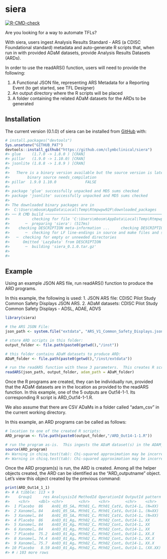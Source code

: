 
<!-- README.md is generated from README.Rmd. Please edit that file -->

# siera

<!-- badges: start -->
<!-- [![CRAN -->
<!-- status](https://www.r-pkg.org/badges/version/siera)](https://CRAN.R-project.org/package=siera) -->

[![R-CMD-check](https://github.com/clymbclinical/siera/actions/workflows/R-CMD-check.yaml/badge.svg)](https://github.com/clymbclinical/siera/actions/workflows/R-CMD-check.yaml)
<!-- badges: end -->

Are you looking for a way to automate TFLs?

With siera, users ingest Analysis Results Standard - ARS (a CDISC
Foundational standard) metadata and auto-generate R scripts that, when
run in with provided ADaM datasets, provide Analysis Results Datasets
(ARDs).

In order to use the readARS() function, users will need to provide the
following:

1.  A Functional JSON file, representing ARS Metadata for a Reporting
    Event (to get started, see TFL Designer)
2.  An output directory where the R scripts will be placed
3.  A folder containing the related ADaM datasets for the ARDs to be
    generated

## Installation

The current version (0.1.0) of siera can be installed from
[GitHub](https://github.com/clymbclinical/siera) with:

``` r
# install.packages("devtools")
Sys.unsetenv("GITHUB_PAT")
devtools::install_github("https://github.com/clymbclinical/siera")
#> glue     (1.7.0 -> 1.8.0 ) [CRAN]
#> pillar   (1.9.0 -> 1.10.0) [CRAN]
#> jsonlite (1.8.8 -> 1.8.9 ) [CRAN]
#> 
#>   There is a binary version available but the source version is later:
#>        binary source needs_compilation
#> pillar  1.9.0 1.10.0             FALSE
#> 
#> package 'glue' successfully unpacked and MD5 sums checked
#> package 'jsonlite' successfully unpacked and MD5 sums checked
#> 
#> The downloaded binary packages are in
#>  C:\Users\mbosm\AppData\Local\Temp\Rtmpwpw92F\downloaded_packages
#> ── R CMD build ─────────────────────────────────────────────────────────────────
#>          checking for file 'C:\Users\mbosm\AppData\Local\Temp\Rtmpwpw92F\remotes9f28384c543c\clymbclinical-siera-d2e44f7/DESCRIPTION' ...  ✔  checking for file 'C:\Users\mbosm\AppData\Local\Temp\Rtmpwpw92F\remotes9f28384c543c\clymbclinical-siera-d2e44f7/DESCRIPTION' (408ms)
#>       ─  preparing 'siera': (517ms)
#>    checking DESCRIPTION meta-information ...     checking DESCRIPTION meta-information ...   ✔  checking DESCRIPTION meta-information
#>       ─  checking for LF line-endings in source and make files and shell scripts (356ms)
#>   ─  checking for empty or unneeded directories
#>      Omitted 'LazyData' from DESCRIPTION
#>       ─  building 'siera_0.1.0.tar.gz'
#>      
#> 
```

## Example

Using an example JSON ARS file, run readARS() function to produce the
ARD programs.

In this example, the following is used: 1. JSON ARS file: CDISC Pilot
Study Common Safety Displays JSON ARS. 2. ADaM datasets: CDISC Pilot
Study Common Safety Displays - ADSL, ADAE, ADVS

``` r
library(siera)

# the ARS JSON File:
json_path <- system.file("extdata", "ARS_V1_Common_Safety_Displays.json", package = "siera") 

# store ARD scripts in this folder:
output_folder <- file.path(paste0(getwd(),"/inst")) 

# this folder contains ADaM datasets to produce ARD:
ADaM_folder <- file.path(paste0(getwd(),"/inst/extdata")) 

# run the readARS function with these 3 parameters.  This creates R scripts (1 for each output in output_folder)
readARS(json_path, output_folder, adam_path = ADaM_folder)
```

Once the R programs are created, they can be individually run, provided
that the ADaM datasets are in the location as provided to the readARS
function. In this example, one of the 5 outputs are Out14-1-1. Its
corresponding R script is ARD_Out14-1-1.R.

We also assume that there are CSV ADaMs in a folder called “adam_csv” in
the current working directory.

In this example, an ARD programs can be called as follows:

``` r
# location to one of the created R scripts:
ARD_program <- file.path(paste0(output_folder,"/ARD_Out14-1-1.R"))

# run the program as-is.  This ingests the ADaM dataset(s) in the ADAM_folder location listed earlier.
source(ARD_program)
#> Warning in chisq.test(tab): Chi-squared approximation may be incorrect
#> Warning in chisq.test(tab): Chi-squared approximation may be incorrect
```

Once the ARD program(s) is run, the ARD is created. Among all the helper
objects created, the ARD can be identified as the “ARD_outputname”
object. Let’s view this object created by the previous command:

``` r
print(ARD_Out14_1_1)
#> # A tibble: 113 × 9
#>    Group1     res AnalsysisId MethodId OperationId OutputId pattern Group2 disp 
#>    <chr>    <dbl> <chr>       <chr>    <chr>       <chr>    <chr>   <chr>  <chr>
#>  1 Placebo  86    An01_05_SA… Mth01_C… Mth01_CatV… Out14-1… (N=XX)  <NA>   (N=8…
#>  2 Xanomel… 84    An01_05_SA… Mth01_C… Mth01_CatV… Out14-1… (N=XX)  <NA>   (N=8…
#>  3 Xanomel… 84    An01_05_SA… Mth01_C… Mth01_CatV… Out14-1… (N=XX)  <NA>   (N=8…
#>  4 Placebo  86    An03_01_Ag… Mth02_C… Mth02_Cont… Out14-1… XX      <NA>   86   
#>  5 Xanomel… 84    An03_01_Ag… Mth02_C… Mth02_Cont… Out14-1… XX      <NA>   84   
#>  6 Xanomel… 84    An03_01_Ag… Mth02_C… Mth02_Cont… Out14-1… XX      <NA>   84   
#>  7 Placebo  75.2  An03_01_Ag… Mth02_C… Mth02_Cont… Out14-1… XX.X    <NA>   75.2 
#>  8 Xanomel… 74.4  An03_01_Ag… Mth02_C… Mth02_Cont… Out14-1… XX.X    <NA>   74.4 
#>  9 Xanomel… 75.7  An03_01_Ag… Mth02_C… Mth02_Cont… Out14-1… XX.X    <NA>   75.7 
#> 10 Placebo   8.59 An03_01_Ag… Mth02_C… Mth02_Cont… Out14-1… (XX.XX) <NA>   (8.5…
#> # ℹ 103 more rows
```
